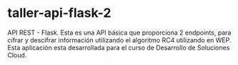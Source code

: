 # taller-api-flask-2
API REST - Flask. Esta es una API básica que proporciona 2 endpoints, para cifrar y descifrar información utilizando el algoritmo RC4 utilizando en WEP. Esta aplicación esta desarrollada para el curso de Desarrollo de Soluciones Cloud. 
